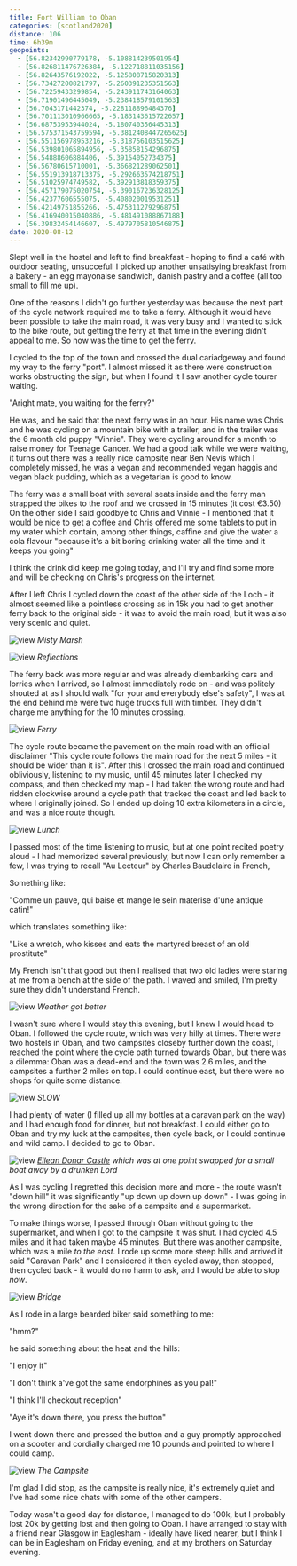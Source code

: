 ```yaml
--- 
title: Fort William to Oban
categories: [scotland2020]
distance: 106
time: 6h39m
geopoints: 
  - [56.82342990779178, -5.108814239501954]
  - [56.826811476726384, -5.122718811035156]
  - [56.82643576192022, -5.125808715820313]
  - [56.73427200821797, -5.260391235351563]
  - [56.72259433299854, -5.243911743164063]
  - [56.71901496445049, -5.238418579101563]
  - [56.7043171442374, -5.228118896484376]
  - [56.701113010966665, -5.183143615722657]
  - [56.68753953944024, -5.180740356445313]
  - [56.575371543759594, -5.3812408447265625]
  - [56.551156978953216, -5.318756103515625]
  - [56.539801065894956, -5.35858154296875]
  - [56.54888606884406, -5.39154052734375]
  - [56.56780615710001, -5.366821289062501]
  - [56.551913918713375, -5.292663574218751]
  - [56.51025974749582, -5.392913818359375]
  - [56.457179075020754, -5.390167236328125]
  - [56.42377606555075, -5.408020019531251]
  - [56.42149751855266, -5.475311279296875]
  - [56.416940015040886, -5.481491088867188]
  - [56.39832454146607, -5.4979705810546875]
date: 2020-08-12
---
```


Slept well in the hostel and left to find breakfast - hoping to find a café
with outdoor seating, unsuccefull I picked up another unsatisying breakfast
from a bakery - an egg mayonaise sandwich, danish pastry and a coffee (all too
small to fill me up).

One of the reasons I didn't go further yesterday was because the next part of
the cycle network required me to take a ferry. Although it would have been
possible to take the main road, it was very busy and I wanted to stick to the
bike route, but getting the ferry at that time in the evening didn't appeal to
me. So now was the time to get the ferry.

I cycled to the top of the town and crossed the dual cariadgeway and found my
way to the ferry "port". I almost missed it as there were construction works
obstructing the sign, but when I found it I saw another cycle tourer waiting.

"Aright mate, you waiting for the ferry?"

He was, and he said that the next ferry was in an hour. His name was Chris and
he was cycling on a mountain bike with a trailer, and in the trailer was the
6 month old puppy "Vinnie". They were cycling around for a month to raise
money for Teenage Cancer. We had a good talk while we were waiting, it turns
out there was a really nice campsite near Ben Nevis which I completely missed,
he was a vegan and recommended vegan haggis and vegan black pudding, which as
a vegetarian is good to know.

The ferry was a small boat with several seats inside and the ferry man
strapped the bikes to the roof and we crossed in 15 minutes (it cost €3.50)
On the other side I said goodbye to Chris and Vinnie - I mentioned that it
would be nice to get a coffee and Chris offered me some tablets to put in my
water which contain, among other things, caffine and give the water a cola
flavour "because it's a bit boring drinking water all the time and it keeps
you going"

I think the drink did keep me going today, and I'll try and find some more
and will be checking on Chris's progress on the internet.

After I left Chris I cycled down the coast of the other side of the Loch - it
almost seemed like a pointless crossing as in 15k you had to get another ferry
back to the original side - it was to avoid the main road, but it was also
very scenic and quiet.

![view](/images/scotland/2020-08-12-1.jpg)
_Misty Marsh_

![view](/images/scotland/2020-08-12-2.jpg)
_Reflections_

The ferry back was more regular and was already diembarking cars and lorries
when I arrived, so I almost immediately rode on - and was politely shouted at
as I should walk "for your and everybody else's safety", I was at the end
behind me were two huge trucks full with timber. They didn't charge me
anything for the 10 minutes crossing.

![view](/images/scotland/2020-08-12-3.jpg)
_Ferry_

The cycle route became the pavement on the main road with an official
disclaimer "This cycle route follows the main road for the next 5 miles - it
should be wider than it is". After this I crossed the main road and continued
obliviously, listening to my music, until 45 minutes later I checked my compass,
and then checked my map - I had taken the wrong route and had ridden clockwise
around a cycle path that tracked the coast and led back to where I originally
joined. So I ended up doing 10 extra kilometers in a circle, and was a nice
route though.

![view](/images/scotland/2020-08-12-4.jpg)
_Lunch_

I passed most of the time listening to music, but at one point recited poetry
aloud - I had memorized several previously, but now I can only remember a few,
I was trying to recall "Au Lecteur" by Charles Baudelaire in French, 

Something like: 

"Comme un pauve, qui baise et mange le sein materise d'une antique catin!"

which translates something like:

"Like a wretch, who kisses and eats the martyred breast of an old
prostitute"

My French isn't that good but then I realised that two old ladies were staring
at me from a bench at the side of the path. I waved and smiled, I'm pretty
sure they didn't understand French.

![view](/images/scotland/2020-08-12-5.jpg)
_Weather got better_


I wasn't sure where I would stay this evening, but I knew I would head to
Oban. I followed the cycle route, which was very hilly at times. There were
two hostels in Oban, and two campsites closeby further down the coast, I
reached the point where the cycle path turned towards Oban, but there was a
dilemma: Oban was a dead-end and the town was 2.6 miles, and the campsites a
further 2 miles on top. I could continue east, but there were no shops for
quite some distance.

![view](/images/scotland/2020-08-12-6.jpg)
_SLOW_


I had plenty of water (I filled up all my bottles at a caravan park on the
way) and I had enough food for dinner, but not breakfast. I could either go to
Oban and try my luck at the campsites, then cycle back, or I could continue
and wild camp. I decided to go to Oban.

![view](/images/scotland/2020-08-12-7.jpg)
_[Eilean Donar Castle](https://en.wikipedia.org/wiki/Eilean_Donan#Origins_of_the_castle) which was at one point swapped for a small boat away by a drunken Lord_

As I was cycling I regretted this decision more and more - the route wasn't
"down hill" it was significantly "up down up down up down" - I was going in
the wrong direction for the sake of a campsite and a supermarket.

To make things worse, I passed through Oban without going to the supermarket,
and when I got to the campsite it was shut. I had cycled 4.5 miles and it had
taken maybe 45 minutes. But there was another campsite, which was a mile
_to the east_. I rode up some more steep hills and arrived it said "Caravan
Park" and I considered it then cycled away, then stopped, then cycled back -
it would do no harm to ask, and I would be able to stop _now_.

![view](/images/scotland/2020-08-12-8.jpg)
_Bridge_

As I rode in a large bearded biker said something to me:

"hmm?"

he said something about the heat and the hills:

"I enjoy it"

"I don't think a've got the same endorphines as you pal!"

"I think I'll checkout reception"

"Aye it's down there, you press the button"

I went down there and pressed the button and a guy promptly approached on a
scooter and cordially charged me 10 pounds and pointed to where I could camp.

![view](/images/scotland/2020-08-12-9.jpg)
_The Campsite_

I'm glad I did stop, as the campsite is really nice, it's extremely quiet and
I've had some nice chats with some of the other campers.

Today wasn't a good day for distance, I managed to do 100k, but I probably
lost 20k by getting lost and then going to Oban. I have arranged to stay with
a friend near Glasgow in Eaglesham - ideally have liked nearer, but I think I
can be in Eaglesham on Friday evening, and at my brothers on Saturday evening.



